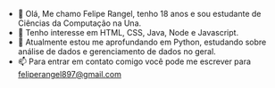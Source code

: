 - 👋 Olá, Me chamo Felipe Rangel, tenho 18 anos e sou estudante de Ciências da Computação na Una.
- 👀 Tenho interesse em HTML, CSS, Java, Node e Javascript.
- 🌱 Atualmente estou me aprofundando em Python, estudando sobre análise de dados e gerenciamento de dados no geral.
- 📫 Para entrar em contato comigo você pode me escrever para feliperangel897@gmail.com

<!---
felpoio/felpoio is a ✨ special ✨ repository because its `README.md` (this file) appears on your GitHub profile.
You can click the Preview link to take a look at your changes.
--->
